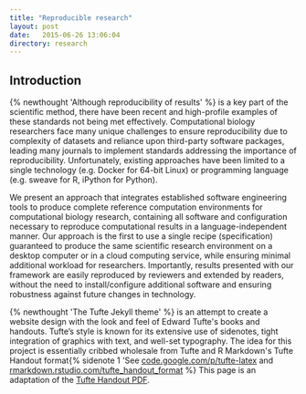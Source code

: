 ```yaml
---
title: "Reproducible research"
layout: post
date:   2015-06-26 13:06:04
directory: research
---
```


## Introduction

{% newthought 'Although reproducibility of results' %} is a key part of the scientific method, there have been recent and high-profile examples of these standards not being met effectively. Computational biology researchers face many unique challenges to ensure reproducibility due to complexity of datasets and reliance upon third-party software packages, leading many journals to implement standards addressing the importance of reproducibility. <!--more--> Unfortunately, existing approaches have been limited to a single technology (e.g. Docker for 64-bit Linux) or programming language (e.g. sweave for R, iPython for Python).  

We present an approach that integrates established software engineering tools to produce complete reference computation environments for computational biology research, containing all software and configuration necessary to reproduce computational results in a language-independent manner. Our approach is the first to use a single recipe (specification) guaranteed to produce the same scientific research environment on a desktop computer or in a cloud computing service, while ensuring minimal additional workload for researchers.   Importantly, results presented with our framework are easily reproduced by reviewers and extended by readers, without the need to install/configure additional software and ensuring robustness against future changes in technology.

{% newthought 'The Tufte Jekyll theme' %} is an attempt to create a website design with the look and feel of Edward Tufte's books and handouts. Tufte’s style is known for its extensive use of sidenotes, tight integration of graphics with text, and well-set typography.<!--more--> The idea for this project is essentially cribbed wholesale from Tufte and R Markdown's Tufte Handout format{% sidenote 1  'See [code.google.com/p/tufte-latex](https://code.google.com/p/tufte-latex') and [rmarkdown.rstudio.com/tufte_handout_format](http://rmarkdown.rstudio.com/tufte_handout_format.html) %} This page is an adaptation of the [Tufte Handout PDF](http://rmarkdown.rstudio.com/examples/tufte-handout.pdf).